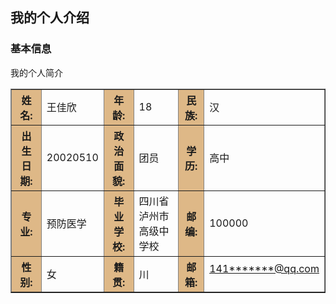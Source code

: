 ##  我的个人介绍

### 基本信息

<tr>
    <th colspan="7" bgcolor="BurlyWood" >我的个人简介</th>
</tr>
  <table border="1" align="center" cellpadding="10" width="800">
<tr>
    <th bgcolor="BurlyWood">姓名:</th>
    <td> 王佳欣</td>
    <th bgcolor="BurlyWood">年龄:</th>
    <td>18</td>
    <th bgcolor="BurlyWood">民族:</th>
    <td>汉</td>
 
</tr>
 
<tr>
    <th bgcolor="BurlyWood">出生日期:</th>
    <td>20020510</td>
    <th bgcolor="BurlyWood">政治面貌:</th>
    <td>团员</td>
    <th bgcolor="BurlyWood">学历:</th>
    <td>高中</td>
</tr>
 
<tr>
    <th bgcolor="BurlyWood">专业:</th>
    <td>预防医学</td>
    <th bgcolor="BurlyWood">毕业学校:</th>
    <td>四川省泸州市高级中学校</td>
    <th bgcolor="BurlyWood">邮编:</th>
    <td>100000</td>
</tr>
 
<tr>
     <th bgcolor="BurlyWood">性别:</th>
     <td>女</td>
     <th bgcolor="BurlyWood">籍贯:</th>
     <td>川</td>
     <th bgcolor="BurlyWood">邮箱:</th>
     <td colspan="2"<p><a  href="mailto:182******@qq.com?subject=Hello%20again">141*******@qq.com </a></p></td>
</tr>
 

 

</body>


